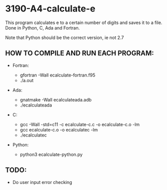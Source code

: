 # 3190-A4-calculate-e

This program calculates e to a certain number of digits and saves it to a file. Done in Python, C, Ada and Fortran.

Note that Python should be the correct version, ie not 2.7

## HOW TO COMPILE AND RUN EACH PROGRAM:
- Fortran:    
	- gfortran -Wall ecalculate-fortran.f95 
	- ./a.out

- Ada:
	- gnatmake -Wall ecalculateada.adb
	- ./ecalculateada

- C:
	- gcc -Wall -std=c11 -c ecalculate-c.c -o ecalculate-c.o -lm
	- gcc ecalculate-c.o -o ecalculatec -lm
	- ./ecalculatec

- Python: 
	- python3 ecalculate-python.py



## TODO:
- Do user input error checking
